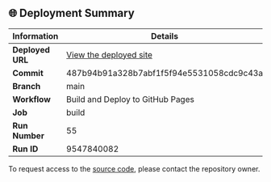 ## 🌐 Deployment Summary

| Information | Details |
|-------------|---------|
| **Deployed URL** | [View the deployed site](https://First-Matter.github.io/public-demo) |
| **Commit** | 487b94b91a328b7abf1f5f94e5531058cdc9c43a |
| **Branch** | main |
| **Workflow** | Build and Deploy to GitHub Pages |
| **Job** | build |
| **Run Number** | 55 |
| **Run ID** | 9547840082 |

To request access to the [source code](https://github.com/First-Matter/flappy-jam-2024), please contact the repository owner.
